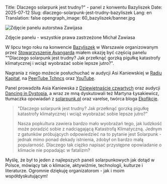 Title: Dlaczego solarpunk jest trudny?" - panel z konwentu Bazyliszek
Date: 2025-07-12
Slug: dlaczego-solarpunk-jest-trudny-bazyliszek
Lang: en
Translation: false
opengraph_image: 60_bazyliszek/banner.jpg

![Zdjęcie panelu autorstwa Zawijasa](/images/60_bazyliszek/banner.jpg)
<figcaption markdown="1">Zdjęcie panelu - wszystkie prawa zastrzeżone Michał Zawiasa</figcaption>

W lipcu tego roku na konwencie [Bazyliszek](https://bazyliszek.ava.waw.pl/) w Warszawie organizowanym przez [Stowarzyszenie Avangarda](https://klub.ava.waw.pl/) miałem okazję być częścią panelu ""Dlaczego solarpunk jest trudny? Jak przełknąć gorzką pigułkę katastrofy klimatycznej i wciąż wyobrażać sobie lepsze jutro?".

Nagrania z niego możecie posłuchuchać w audycji Asi Kaniewskiej w [Radiu Kapitał](https://radiokapital.pl/shows/dancing-in-dystopia/panel-dyskusyjny-dlaczego-solarpunk-jest-trudny/), na [PeerTube Tchncs](https://tube.tchncs.de/w/rGpoR13bYwAGGb7voj3JCQ) oraz [YouTube](https://www.youtube.com/watch?v=78QUn4vQ4jM).

Panel prowadziła Asia Kaniewska z [Dziewiętnaście czwartych](https://19czwartych.art.blog/) oraz audycji [Dancing in Dystopia](https://radiokapital.pl/shows/dancing-in-dystopia/), a wraz ze mną dyskutowali też Martyna Łysakiewicz, tłumaczka opowiadań z [solarpunk.pl](https://solarpunk.pl/) oraz varelse, twórca bloga [Ekofikcje](https://www.facebook.com/ekofikcje/).

> "Dlaczego solarpunk jest trudny? Jak przełknąć gorzką pigułkę katastrofy klimatycznej i wciąż wyobrażać sobie lepsze jutro?"
> 
> Nasza popkultura zawiera bardzo mało wyobrażań tego, jak ludzkość może poradzić sobie z nadciągającą Katastrofą Klimatyczną. Jednym z gatunków próbujących odpowiedzieć na to pytanie jest Solarpunk - jednak mimo ponad dekady istnienia, zdobył on bardzo małą popularność. Dlaczego tak ciężko napisać przystępne opowiadanie o klimacie nie popadając w fatalizm?

Myślę, że był to jeden z najlepszych paneli solarpunkowych jak dotąd w Polsce, mówiący tak o klimacie, aktywiźmie, technologii, kulturze i literaturze. Ogromnie dziękuję organizatorom - jak i moim współdyskutującym!